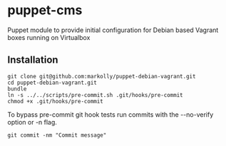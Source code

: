 # puppet-cms
Puppet module to provide initial configuration for Debian based Vagrant boxes running on Virtualbox

## Installation
```
git clone git@github.com:markolly/puppet-debian-vagrant.git
cd puppet-debian-vagrant.git
bundle
ln -s ../../scripts/pre-commit.sh .git/hooks/pre-commit
chmod +x .git/hooks/pre-commit
```

To bypass pre-commit git hook tests run commits with the --no-verify option or -n flag.

```
git commit -nm "Commit message"
```

